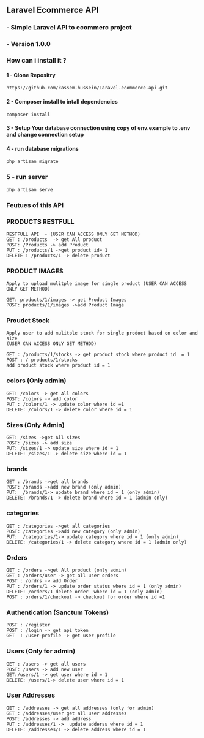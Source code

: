 ## Laravel Ecommerce API 
###  - Simple Laravel API to ecommerc  project 
###  - Version 1.0.0

### How can i install it ?
#### 1 - Clone Repositry 
    https://github.com/kassem-hussein/Laravel-ecommerce-api.git
#### 2 - Composer install to intall dependencies 
    composer install
#### 3 - Setup Your database connection using copy of env.example to .env and change connection setup 

#### 4 -  run database migrations 
    php artisan migrate
### 5 - run server 
    php artisan serve

### Feutues of this API
### PRODUCTS RESTFULL
    RESTFULL API  - (USER CAN ACCESS ONLY GET METHOD) 
    GET : /products  -> get All product 
    POST: /Products -> add Product
    PUT : /products/1 ->get product id= 1
    DELETE : /products/1 -> delete product 
### PRODUCT IMAGES
    Apply to upload mulitple image for single product (USER CAN ACCESS ONLY GET METHOD) 

    GET: products/1/images -> get Product Images
    POST: products/1/images ->add Product Image
### Proudct Stock

    Apply user to add mulitple stock for single prodoct based on color and size 
    (USER CAN ACCESS ONLY GET METHOD) 

    GET : /products/1/stocks -> get product stock where product id  = 1
    POST : / products/1/stocks 
    add product stock where product id = 1
### colors (Only admin)
    GET: /colors -> get All colors
    POST: /colors -> add color
    PUT : /colors/1 -> update color where id =1
    DELETE: /colors/1 -> delete color where id = 1
### Sizes (Only Admin)
    GET: /sizes ->get All sizes 
    POST: /sizes -> add size 
    PUT: /sizes/1 -> update size where id = 1
    DELETE: /sizes/1 -> delete size where id = 1
### brands 
    GET : /brands ->get all brands
    POST: /brands ->add new brand (only admin) 
    PUT:  /brands/1-> update brand where id = 1 (only admin)
    DELETE: /brands/1 -> delete brand where id = 1 (admin only)
### categories 
    GET : /categories ->get all categories
    POST: /categories ->add new category (only admin) 
    PUT:  /categories/1-> update category where id = 1 (only admin)
    DELETE: /categories/1 -> delete category where id = 1 (admin only)
### Orders 
    GET : /orders ->get All product (only admin)
    GET : /orders/user -> get all user orders
    POST : /ordrs -> add Order
    PUT : /orders/1 -> update order status where id = 1 (only admin)
    DELETE: /orders/1 delete order  where id = 1 (only admin)
    POST : orders/1/checkout -> checkout for order where id =1
### Authentication (Sanctum Tokens)
    POST : /register 
    POST : /login -> get api token
    GET  : /user-profile -> get user profile

### Users (Only for admin)
    GET : /users -> get all users
    POST: /users -> add new user
    GET:/users/1 -> get user where id = 1
    DELETE: /users/1-> delete user where id = 1
### User Addresses 
    GET : /addresses -> get all addresses (only for admin)
    GET : /addresses/user get all user addresses 
    POST: /addresses -> add address
    PUT : /addresses/1 ->  update adderss where id = 1
    DELETE: /addresses/1 -> delete address where id = 1 
